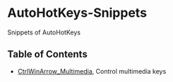 # AutoHotKeys-Snippets

Snippets of AutoHotKeys

## Table of Contents

- [CtrlWinArrow_Multimedia](/snippets/CtrlWinArrow_Multimedia.ahk), Control multimedia keys
